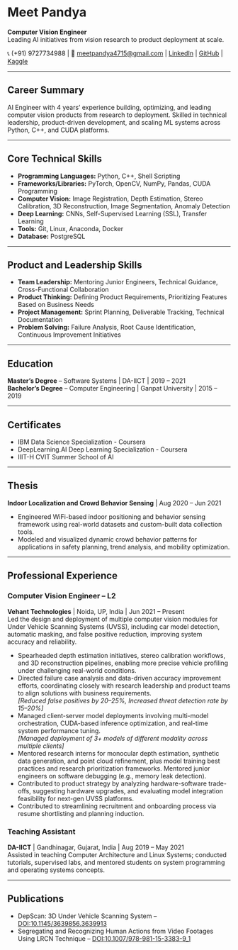# Meet Pandya

**Computer Vision Engineer**  
Leading AI initiatives from vision research to product deployment at scale.

📞 (+91) 9727734988 | 📧 meetpandya4715@gmail.com | [LinkedIn](https://www.linkedin.com/in/meet-pandya-33859214b/) | [GitHub](https://github.com/meetpandya4715) | [Kaggle](https://www.kaggle.com/meetpandya4715)

---

## Career Summary
AI Engineer with 4 years’ experience building, optimizing, and leading computer vision products from research to deployment. Skilled in technical leadership, product-driven development, and scaling ML systems across Python, C++, and CUDA platforms.

---

## Core Technical Skills
- **Programming Languages:** Python, C++, Shell Scripting
- **Frameworks/Libraries:** PyTorch, OpenCV, NumPy, Pandas, CUDA Programming
- **Computer Vision:** Image Registration, Depth Estimation, Stereo Calibration, 3D Reconstruction, Image Segmentation, Anomaly Detection
- **Deep Learning:** CNNs, Self-Supervised Learning (SSL), Transfer Learning
- **Tools:** Git, Linux, Anaconda, Docker  
- **Database:** PostgreSQL

---

## Product and Leadership Skills
- **Team Leadership:** Mentoring Junior Engineers, Technical Guidance, Cross-Functional Collaboration
- **Product Thinking:** Defining Product Requirements, Prioritizing Features Based on Business Needs
- **Project Management:** Sprint Planning, Deliverable Tracking, Technical Documentation
- **Problem Solving:** Failure Analysis, Root Cause Identification, Continuous Improvement Initiatives

---

## Education
**Master’s Degree** – Software Systems | DA-IICT | 2019 – 2021  
**Bachelor’s Degree** – Computer Engineering | Ganpat University | 2015 – 2019

---

## Certificates
- IBM Data Science Specialization - Coursera
- DeepLearning.AI Deep Learning Specialization - Coursera
- IIIT-H CVIT Summer School of AI

---

## Thesis
**Indoor Localization and Crowd Behavior Sensing** | Aug 2020 – Jun 2021  
- Engineered WiFi-based indoor positioning and behavior sensing framework using real-world datasets and custom-built data collection tools.  
- Modeled and visualized dynamic crowd behavior patterns for applications in safety planning, trend analysis, and mobility optimization.

---

## Professional Experience

### Computer Vision Engineer – L2  
**Vehant Technologies** | Noida, UP, India | Jun 2021 – Present  
Led the design and deployment of multiple computer vision modules for Under Vehicle Scanning Systems (UVSS), including car model detection, automatic masking, and false positive reduction, improving system accuracy and reliability.

- Spearheaded depth estimation initiatives, stereo calibration workflows, and 3D reconstruction pipelines, enabling more precise vehicle profiling under challenging real-world conditions.
- Directed failure case analysis and data-driven accuracy improvement efforts, coordinating closely with research leadership and product teams to align solutions with business requirements.  
  _[Reduced false positives by 20–25%, Increased threat detection rate by 15–20%]_
- Managed client-server model deployments involving multi-model orchestration, CUDA-based inference optimization, and real-time system performance tuning.  
  _[Managed deployment of 3+ models of different modality across multiple clients]_
- Mentored research interns for monocular depth estimation, synthetic data generation, and point cloud refinement, plus model training best practices and research prioritization frameworks. Mentored junior engineers on software debugging (e.g., memory leak detection).
- Contributed to product strategy by analyzing hardware-software trade-offs, suggesting hardware upgrades, and evaluating model integration feasibility for next-gen UVSS platforms.
- Contributed to streamlining recruitment and onboarding process via resume shortlisting and planning induction.

### Teaching Assistant  
**DA-IICT** | Gandhinagar, Gujarat, India | Aug 2019 – May 2021  
Assisted in teaching Computer Architecture and Linux Systems; conducted tutorials, supervised labs, and mentored students on system programming and operating systems concepts.

---

## Publications
- DepScan: 3D Under Vehicle Scanning System – [DOI:10.1145/3639856.3639913](https://doi.org/10.1145/3639856.3639913)
- Segregating and Recognizing Human Actions from Video Footages Using LRCN Technique – [DOI:10.1007/978-981-15-3383-9_1](https://doi.org/10.1007/978-981-15-3383-9_1)
